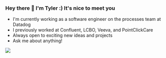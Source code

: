### Hey there 👋 I'm Tyler :) It's nice to meet you 

- I'm currently working as a software engineer on the processes team at Datadog 
- I previously worked at Confluent, LCBO, Veeva, and PointClickCare 
- Always open to exciting new ideas and projects 
- Ask me about anything! 

![](https://komarev.com/ghpvc/?username=tpinto7)

<!--
**tpinto7/tpinto7** is a ✨ _special_ ✨ repository because its `README.md` (this file) appears on your GitHub profile.

Here are some ideas to get you started:

- 🔭 I’m currently working on ...
- 🌱 I’m currently learning ...
- 👯 I’m looking to collaborate on ...
- 🤔 I’m looking for help with ...
- 💬 Ask me about ...
- 📫 How to reach me: ...
- 😄 Pronouns: ...
- ⚡ Fun fact: ...
-->
